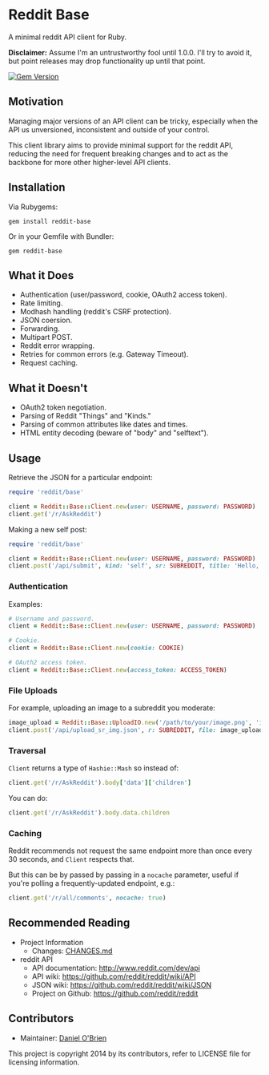 Reddit Base
===========

A minimal reddit API client for Ruby.

**Disclaimer:** Assume I'm an untrustworthy fool until 1.0.0. I'll try to
avoid it, but point releases may drop functionality up until that point.

[![Gem Version](https://badge.fury.io/rb/reddit-base.png)](http://badge.fury.io/rb/reddit-base)

Motivation
----------

Managing major versions of an API client can be tricky, especially when the
API us unversioned, inconsistent and outside of your control.

This client library aims to provide minimal support for the reddit API,
reducing the need for frequent breaking changes and to act as the backbone
for more other higher-level API clients.

Installation
------------

Via Rubygems:

```
gem install reddit-base
```

Or in your Gemfile with Bundler:

```
gem reddit-base
```

What it Does
------------

  * Authentication (user/password, cookie, OAuth2 access token).
  * Rate limiting.
  * Modhash handling (reddit's CSRF protection).
  * JSON coersion.
  * Forwarding.
  * Multipart POST.
  * Reddit error wrapping.
  * Retries for common errors (e.g. Gateway Timeout).
  * Request caching.

What it Doesn't
---------------

  * OAuth2 token negotiation.
  * Parsing of Reddit "Things" and "Kinds."
  * Parsing of common attributes like dates and times.
  * HTML entity decoding (beware of "body" and "selftext").

Usage
-----

Retrieve the JSON for a particular endpoint:

```ruby
require 'reddit/base'

client = Reddit::Base::Client.new(user: USERNAME, password: PASSWORD)
client.get('/r/AskReddit')
```

Making a new self post:

```ruby
require 'reddit/base'

client = Reddit::Base::Client.new(user: USERNAME, password: PASSWORD)
client.post('/api/submit', kind: 'self', sr: SUBREDDIT, title: 'Hello,', text: 'World!')
```

### Authentication

Examples:

```ruby
# Username and password.
client = Reddit::Base::Client.new(user: USERNAME, password: PASSWORD)

# Cookie.
client = Reddit::Base::Client.new(cookie: COOKIE)

# OAuth2 access token.
client = Reddit::Base::Client.new(access_token: ACCESS_TOKEN)
```

### File Uploads

For example, uploading an image to a subreddit you moderate:

```ruby
image_upload = Reddit::Base::UploadIO.new('/path/to/your/image.png', 'image/png')
client.post('/api/upload_sr_img.json', r: SUBREDDIT, file: image_upload, header: 0, name: 'example'
```

### Traversal

`Client` returns a type of `Hashie::Mash` so instead of:

```ruby
client.get('/r/AskReddit').body['data']['children']
```

You can do:

```ruby
client.get('/r/AskReddit').body.data.children
```

### Caching

Reddit recommends not request the same endpoint more than once every 30 seconds, and `Client` respects that.

But this can be by passed by passing in a `nocache` parameter, useful if you're polling a frequently-updated endpoint, e.g.:

```ruby
client.get('/r/all/comments', nocache: true)
```

Recommended Reading
-------------------

  * Project Information
    * Changes: [CHANGES.md](https://github.com/dobs/reddit-base/blob/master/CHANGES.md)
  * reddit API
    * API documentation: http://www.reddit.com/dev/api
    * API wiki: https://github.com/reddit/reddit/wiki/API
    * JSON wiki: https://github.com/reddit/reddit/wiki/JSON
    * Project on Github: https://github.com/reddit/reddit

Contributors
------------

  * Maintainer: [Daniel O'Brien](http://github.com/dobs)

This project is copyright 2014 by its contributors, refer to LICENSE file for
licensing information.
